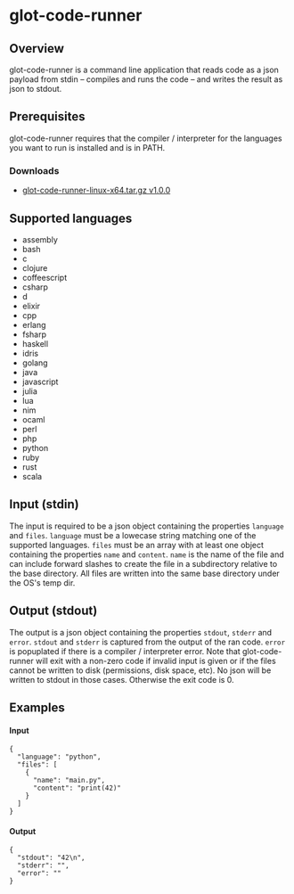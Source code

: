 glot-code-runner
================


## Overview
glot-code-runner is a command line application that reads code as a
json payload from stdin – compiles and runs the code – and writes
the result as json to stdout.

## Prerequisites
glot-code-runner requires that the compiler / interpreter for the languages
you want to run is installed and is in PATH.

### Downloads
- [glot-code-runner-linux-x64.tar.gz v1.0.0](https://drive.google.com/uc?id=0B3X9GlR6EmbnOWNITnpZSk9SdVE)

## Supported languages
- assembly
- bash
- c
- clojure
- coffeescript
- csharp
- d
- elixir
- cpp
- erlang
- fsharp
- haskell
- idris
- golang
- java
- javascript
- julia
- lua
- nim
- ocaml
- perl
- php
- python
- ruby
- rust
- scala

## Input (stdin)
The input is required to be a json object containing the properties `language`
and `files`. `language` must be a lowecase string matching one of the supported
languages. `files` must be an array with at least one object containing the
properties `name` and `content`. `name` is the name of the file and can include
forward slashes to create the file in a subdirectory relative to the base
directory. All files are written into the same base directory under the OS's
temp dir.

## Output (stdout)
The output is a json object containing the properties `stdout`, `stderr` and
`error`. `stdout` and `stderr` is captured from the output of the ran code.
`error` is popuplated if there is a compiler / interpreter error.
Note that glot-code-runner will exit with a non-zero code if invalid input is
given or if the files cannot be written to disk (permissions, disk space, etc).
No json will be written to stdout in those cases. Otherwise the exit code is 0.

## Examples
#### Input
    {
      "language": "python",
      "files": [
        {
          "name": "main.py",
          "content": "print(42)"
        }
      ]
    }

#### Output
    {
      "stdout": "42\n",
      "stderr": "",
      "error": ""
    }
